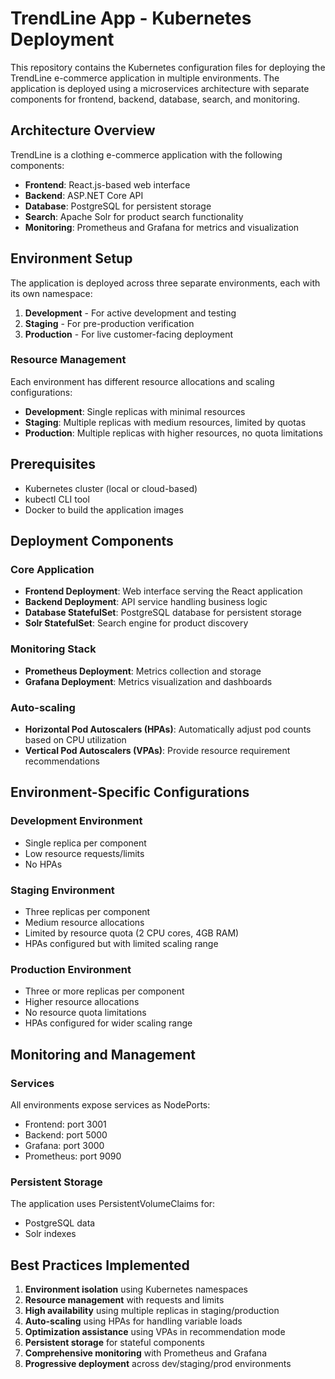 
# TrendLine App - Kubernetes Deployment

This repository contains the Kubernetes configuration files for deploying the TrendLine e-commerce application in multiple environments. The application is deployed using a microservices architecture with separate components for frontend, backend, database, search, and monitoring.

## Architecture Overview

TrendLine is a clothing e-commerce application with the following components:

- **Frontend**: React.js-based web interface
- **Backend**: ASP.NET Core API
- **Database**: PostgreSQL for persistent storage
- **Search**: Apache Solr for product search functionality
- **Monitoring**: Prometheus and Grafana for metrics and visualization

## Environment Setup

The application is deployed across three separate environments, each with its own namespace:

1. **Development** - For active development and testing
2. **Staging** - For pre-production verification
3. **Production** - For live customer-facing deployment

### Resource Management

Each environment has different resource allocations and scaling configurations:

- **Development**: Single replicas with minimal resources
- **Staging**: Multiple replicas with medium resources, limited by quotas
- **Production**: Multiple replicas with higher resources, no quota limitations

## Prerequisites

- Kubernetes cluster (local or cloud-based)
- kubectl CLI tool
- Docker to build the application images

## Deployment Components

### Core Application

- **Frontend Deployment**: Web interface serving the React application
- **Backend Deployment**: API service handling business logic
- **Database StatefulSet**: PostgreSQL database for persistent storage
- **Solr StatefulSet**: Search engine for product discovery

### Monitoring Stack

- **Prometheus Deployment**: Metrics collection and storage
- **Grafana Deployment**: Metrics visualization and dashboards

### Auto-scaling

- **Horizontal Pod Autoscalers (HPAs)**: Automatically adjust pod counts based on CPU utilization
- **Vertical Pod Autoscalers (VPAs)**: Provide resource requirement recommendations


## Environment-Specific Configurations

### Development Environment

-   Single replica per component
-   Low resource requests/limits
-   No HPAs

### Staging Environment

-   Three replicas per component
-   Medium resource allocations
-   Limited by resource quota (2 CPU cores, 4GB RAM)
-   HPAs configured but with limited scaling range

### Production Environment

-   Three or more replicas per component
-   Higher resource allocations
-   No resource quota limitations
-   HPAs configured for wider scaling range

## Monitoring and Management

### Services

All environments expose services as NodePorts:

-   Frontend: port 3001
-   Backend: port 5000
-   Grafana: port 3000
-   Prometheus: port 9090

### Persistent Storage

The application uses PersistentVolumeClaims for:

-   PostgreSQL data
-   Solr indexes

## Best Practices Implemented

1.  **Environment isolation** using Kubernetes namespaces
2.  **Resource management** with requests and limits
3.  **High availability** using multiple replicas in staging/production
4.  **Auto-scaling** using HPAs for handling variable loads
5.  **Optimization assistance** using VPAs in recommendation mode
6.  **Persistent storage** for stateful components
7.  **Comprehensive monitoring** with Prometheus and Grafana
8.  **Progressive deployment** across dev/staging/prod environments

